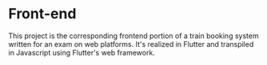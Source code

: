 # Front-end
This project is the corresponding frontend portion of a train booking system written for an exam on web platforms. It's realized in Flutter and transpiled in Javascript using Flutter's web framework.
